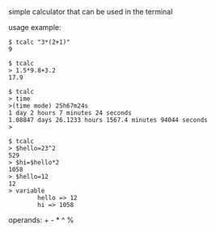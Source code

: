 simple calculator that can be used in the terminal

usage example:
```
$ tcalc "3*(2+1)"
9
```
```
$ tcalc
> 1.5*9.8+3.2
17.9
```
```
$ tcalc
> time
>(time mode) 25h67m24s
1 day 2 hours 7 minutes 24 seconds
1.08847 days 26.1233 hours 1567.4 minutes 94044 seconds
>
```

```
$ tcalc
> $hello=23^2
529
> $hi=$hello*2
1058
> $hello=12
12
> variable
        hello => 12
        hi => 1058
```

operands: + - * ^ %

   
